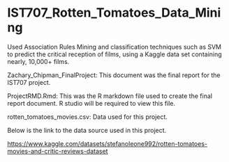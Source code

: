 # IST707_Rotten_Tomatoes_Data_Mining

Used Association Rules Mining and classification techniques such as SVM to predict the critical reception of films, using a Kaggle data set containing nearly, 10,000+ films. 

Zachary_Chipman_FinalProject: This document was the final report for the IST707 project.

ProjectRMD.Rmd: This was the R markdown file used to create the final report document. R studio will be required to view this file. 

rotten_tomatoes_movies.csv: Data used for this project.

Below is the link to the data source used in this project.

https://www.kaggle.com/datasets/stefanoleone992/rotten-tomatoes-movies-and-critic-reviews-dataset

